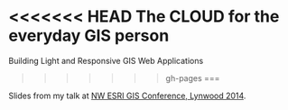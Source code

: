 <<<<<<< HEAD
The CLOUD for the everyday GIS person
=======
Building Light and Responsive GIS Web Applications
>>>>>>> gh-pages
===

Slides from my talk at [NW ESRI GIS Conference, Lynwood 2014](http://nwgis.org/2014/).

